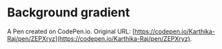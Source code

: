 # Background gradient 

A Pen created on CodePen.io. Original URL: [https://codepen.io/Karthika-Raj/pen/ZEPXryz](https://codepen.io/Karthika-Raj/pen/ZEPXryz).

